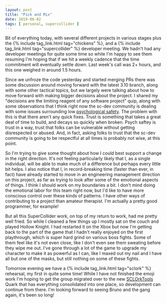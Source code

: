 ```yaml
---
layout: post
title: "Pick and Mix"
date: 2019-06-02
tags: [ personal, supercollider ]
---
```


Bit of everything today, with several different projects in various stages plus the
{% include tag_link.html tag="chickens" %}, and a {% include tag_link.html tag="supercollider" %} developer meeting. We
hadn't had any developer meetings for quite some time so while I'm happy to see them resuming I'm hoping that if we hit
a weekly cadence that the time commitment will eventually settle down. Last week's call was 2+ hours, and this one
weighed in around 1.5 hours.

Since we unfroze the code yesterday and started merging PRs there was some discussion around moving forward with the
latest 3.10 branch, along with some other tactical topics, but we largely were talking about how to move forward with
making bigger decisions about the project. I shared my "decisions are the limiting reagent of any software project"
quip, along with some observations that I think right now the sc-dev community is dealing with some issues surrounding
low [psychological safety](https://en.wikipedia.org/wiki/Psychological_safety). The problem with this is that there
aren't any quick fixes. Trust is something that takes a great deal of time to build, and decays so quickly when broken.
Psych saftey is trust in a way, trust that folks can be vulnerable without getting disrespected or abused. And, in fact,
asking folks to trust that the sc-dev community is going to be respectful at all times is probably not wise, at this
point.

So I'm trying to give some thought about how I could best support a change in the right direction. It's not feeling
particularly likely that I, as a single individual, will be able to make much of a difference but perhaps every little
bit helps. I also notice that I, in record-breaking time (faster than ever, in fact) have already started to move in an
engineering management direction on this project, as far as trying to look after some of the emotional aspects of
things. I think I should work on my boundaries a bit. I don't mind doing the emotional labor for this team right now,
but I'd like to have more conscious control over these kinds of patterns. I have other ways of contributing to a project
than amateur therapist. I'm actually a pretty good programmer, for example!

But all this SuperCollider work, on top of my return to work, had me pretty well fried. So while I cleaned a few things
up I mostly sat on the couch and played Hollow Knight. I had restarted it on the Xbox but now I'm getting back to the
part of the game that I hadn't really enjoyed on the first playthrough, which is super hard grind on various boss
fights. Some of them feel like it's not even close, like I don't even see them sweating before they wipe me out. I've
gone through a lot of the game to upgrade my character to make it as powerful as I can, like I maxed out my nail and I
have all but one of the masks, but still nothing on some of these fights.

Tomorrow evening we have a {% include tag_link.html tag="sclork" %} rehearsal, my first in quite some time! While I have
not finished the emoji work I'm hoping to get the group migrated over to the new
[SCLOrkTools](https://github.com/lnihlen/SCLOrkTools) Quark that has everything consolidated into one place, so
development can continue from there. I'm looking forward to seeing Bruno and the gang again, it's been so long!


